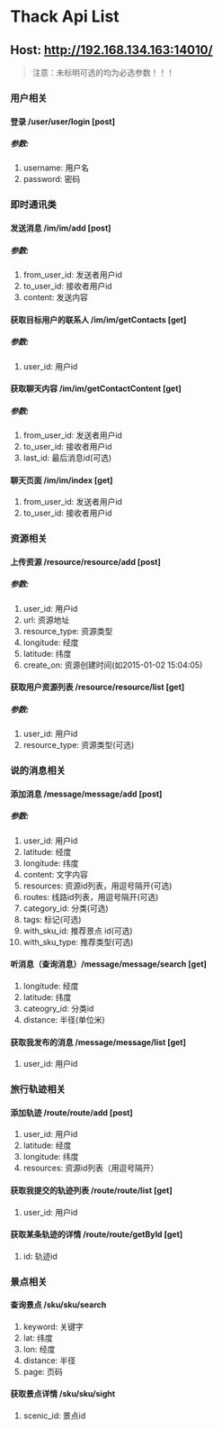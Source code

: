 # Thack Api List
## Host: <a href="http://192.168.134.163:14010/">http://192.168.134.163:14010/</a>

> 注意：未标明可选的均为必选参数！！！

### 用户相关
#### 登录 /user/user/login [post]
##### 参数:
1. username: 用户名 
2. password: 密码

### 即时通讯类 
#### 发送消息 /im/im/add [post]
##### 参数:
1. from_user_id: 发送者用户id
2. to_user_id: 接收者用户id
3. content: 发送内容

#### 获取目标用户的联系人 /im/im/getContacts [get]
##### 参数:
1. user_id: 用户id

#### 获取聊天内容 /im/im/getContactContent [get]
##### 参数:
1. from_user_id: 发送者用户id
2. to_user_id: 接收者用户id
3. last_id: 最后消息id(可选)

#### 聊天页面 /im/im/index [get]
1. from_user_id: 发送者用户id
2. to_user_id: 接收者用户id

### 资源相关
#### 上传资源 /resource/resource/add [post]
##### 参数:
1. user_id: 用户id
2. url: 资源地址
3. resource_type: 资源类型
4. longitude: 经度
5. latitude: 纬度
6. create_on: 资源创建时间(如2015-01-02 15:04:05)

#### 获取用户资源列表 /resource/resource/list [get]
##### 参数:
1. user_id: 用户id
2. resource_type: 资源类型(可选)

### 说的消息相关
#### 添加消息 /message/message/add [post]
##### 参数:
1. user_id: 用户id
2. latitude: 经度
3. longitude: 纬度
4. content: 文字内容
5. resources: 资源id列表，用逗号隔开(可选)
6. routes: 线路id列表，用逗号隔开(可选)
7. category_id: 分类(可选)
8. tags: 标记(可选)
9. with_sku_id: 推荐景点 id(可选)
10. with_sku_type: 推荐类型(可选)

#### 听消息（查询消息）/message/message/search [get]
1. longitude: 经度
2. latitude: 纬度
3. cateogry_id: 分类id
4. distance: 半径(单位米)

#### 获取我发布的消息 /message/message/list [get]
1. user_id: 用户id

### 旅行轨迹相关
#### 添加轨迹 /route/route/add [post]
1. user_id: 用户id
2. latitude: 经度
3. longitude: 纬度
4. resources: 资源id列表（用逗号隔开）

#### 获取我提交的轨迹列表 /route/route/list [get]
1. user_id: 用户id

#### 获取某条轨迹的详情 /route/route/getById [get]
1. id: 轨迹id

### 景点相关
#### 查询景点 /sku/sku/search
1. keyword: 关键字
2. lat: 纬度
3. lon: 经度
4. distance: 半径
5. page: 页码

#### 获取景点详情 /sku/sku/sight
1. scenic_id: 景点id